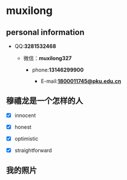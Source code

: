 # muxilong #

## personal information  ##

* QQ:**3281532468**
   
  * 微信：**muxilong327**
   
    * phone:**13146299900**
   
      * E-mail:**1800011745@pku.edu.cn**
   
  
## 穆禧龙是一个怎样的人 ##

   - [x] innocent
   
   - [x] honest
   
   - [x] optimistic
   
   - [x] straightforward

## 我的照片 ##





